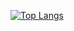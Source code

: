 

[![Top Langs](https://github-readme-stats.vercel.app/api/top-langs/?username=sim0mo&langs_count=10&theme=tokyonight)](https://github.com/anuraghazra/github-readme-stats)

<!--
**sim0mo/sim0mo** is a ✨ _special_ ✨ repository because its `README.md` (this file) appears on your GitHub profile.

Here are some ideas to get you started:

- 🔭 I’m currently working on ...
- 🌱 I’m currently learning ...
- 👯 I’m looking to collaborate on ...
- 🤔 I’m looking for help with ...
- 💬 Ask me about ...
- 📫 How to reach me: ...
- 😄 Pronouns: ...
- ⚡ Fun fact: ...
-->
